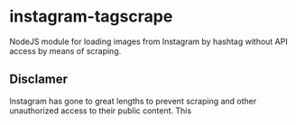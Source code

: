 instagram-tagscrape
==============
NodeJS module for loading images from Instagram by hashtag without API access by means of scraping.

## Disclamer
Instagram has gone to great lengths to prevent scraping and other unauthorized access to their public content. This 
